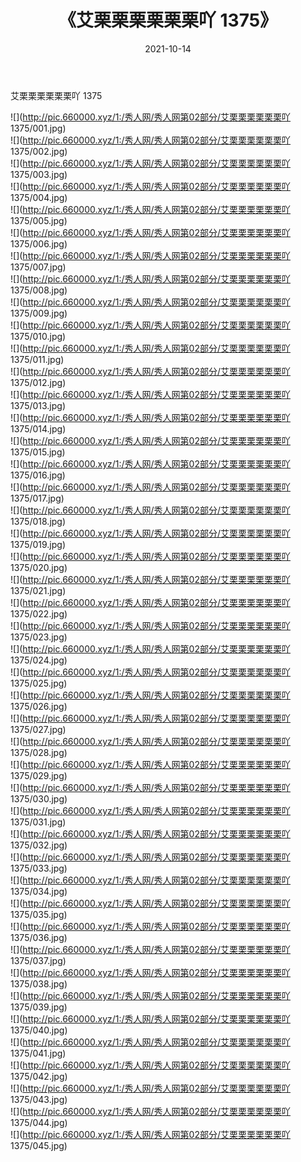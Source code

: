 ﻿---
layout: post
title:  《艾栗栗栗栗栗栗吖 1375》
date:   2021-10-14
img: http://pic.660000.xyz/1:/秀人网/秀人网第02部分/艾栗栗栗栗栗栗吖 1375/000.jpg
categories: [美女, 清纯, 唯美]
---

艾栗栗栗栗栗栗吖 1375

  ![](http://pic.660000.xyz/1:/秀人网/秀人网第02部分/艾栗栗栗栗栗栗吖 1375/001.jpg) <br> ![](http://pic.660000.xyz/1:/秀人网/秀人网第02部分/艾栗栗栗栗栗栗吖 1375/002.jpg) <br> ![](http://pic.660000.xyz/1:/秀人网/秀人网第02部分/艾栗栗栗栗栗栗吖 1375/003.jpg) <br> ![](http://pic.660000.xyz/1:/秀人网/秀人网第02部分/艾栗栗栗栗栗栗吖 1375/004.jpg) <br> ![](http://pic.660000.xyz/1:/秀人网/秀人网第02部分/艾栗栗栗栗栗栗吖 1375/005.jpg) <br> ![](http://pic.660000.xyz/1:/秀人网/秀人网第02部分/艾栗栗栗栗栗栗吖 1375/006.jpg) <br> ![](http://pic.660000.xyz/1:/秀人网/秀人网第02部分/艾栗栗栗栗栗栗吖 1375/007.jpg) <br> ![](http://pic.660000.xyz/1:/秀人网/秀人网第02部分/艾栗栗栗栗栗栗吖 1375/008.jpg) <br> ![](http://pic.660000.xyz/1:/秀人网/秀人网第02部分/艾栗栗栗栗栗栗吖 1375/009.jpg) <br> ![](http://pic.660000.xyz/1:/秀人网/秀人网第02部分/艾栗栗栗栗栗栗吖 1375/010.jpg) <br> ![](http://pic.660000.xyz/1:/秀人网/秀人网第02部分/艾栗栗栗栗栗栗吖 1375/011.jpg) <br> ![](http://pic.660000.xyz/1:/秀人网/秀人网第02部分/艾栗栗栗栗栗栗吖 1375/012.jpg) <br> ![](http://pic.660000.xyz/1:/秀人网/秀人网第02部分/艾栗栗栗栗栗栗吖 1375/013.jpg) <br> ![](http://pic.660000.xyz/1:/秀人网/秀人网第02部分/艾栗栗栗栗栗栗吖 1375/014.jpg) <br> ![](http://pic.660000.xyz/1:/秀人网/秀人网第02部分/艾栗栗栗栗栗栗吖 1375/015.jpg) <br> ![](http://pic.660000.xyz/1:/秀人网/秀人网第02部分/艾栗栗栗栗栗栗吖 1375/016.jpg) <br> ![](http://pic.660000.xyz/1:/秀人网/秀人网第02部分/艾栗栗栗栗栗栗吖 1375/017.jpg) <br> ![](http://pic.660000.xyz/1:/秀人网/秀人网第02部分/艾栗栗栗栗栗栗吖 1375/018.jpg) <br> ![](http://pic.660000.xyz/1:/秀人网/秀人网第02部分/艾栗栗栗栗栗栗吖 1375/019.jpg) <br> ![](http://pic.660000.xyz/1:/秀人网/秀人网第02部分/艾栗栗栗栗栗栗吖 1375/020.jpg) <br> ![](http://pic.660000.xyz/1:/秀人网/秀人网第02部分/艾栗栗栗栗栗栗吖 1375/021.jpg) <br> ![](http://pic.660000.xyz/1:/秀人网/秀人网第02部分/艾栗栗栗栗栗栗吖 1375/022.jpg) <br> ![](http://pic.660000.xyz/1:/秀人网/秀人网第02部分/艾栗栗栗栗栗栗吖 1375/023.jpg) <br> ![](http://pic.660000.xyz/1:/秀人网/秀人网第02部分/艾栗栗栗栗栗栗吖 1375/024.jpg) <br> ![](http://pic.660000.xyz/1:/秀人网/秀人网第02部分/艾栗栗栗栗栗栗吖 1375/025.jpg) <br> ![](http://pic.660000.xyz/1:/秀人网/秀人网第02部分/艾栗栗栗栗栗栗吖 1375/026.jpg) <br> ![](http://pic.660000.xyz/1:/秀人网/秀人网第02部分/艾栗栗栗栗栗栗吖 1375/027.jpg) <br> ![](http://pic.660000.xyz/1:/秀人网/秀人网第02部分/艾栗栗栗栗栗栗吖 1375/028.jpg) <br> ![](http://pic.660000.xyz/1:/秀人网/秀人网第02部分/艾栗栗栗栗栗栗吖 1375/029.jpg) <br> ![](http://pic.660000.xyz/1:/秀人网/秀人网第02部分/艾栗栗栗栗栗栗吖 1375/030.jpg) <br> ![](http://pic.660000.xyz/1:/秀人网/秀人网第02部分/艾栗栗栗栗栗栗吖 1375/031.jpg) <br> ![](http://pic.660000.xyz/1:/秀人网/秀人网第02部分/艾栗栗栗栗栗栗吖 1375/032.jpg) <br> ![](http://pic.660000.xyz/1:/秀人网/秀人网第02部分/艾栗栗栗栗栗栗吖 1375/033.jpg) <br> ![](http://pic.660000.xyz/1:/秀人网/秀人网第02部分/艾栗栗栗栗栗栗吖 1375/034.jpg) <br> ![](http://pic.660000.xyz/1:/秀人网/秀人网第02部分/艾栗栗栗栗栗栗吖 1375/035.jpg) <br> ![](http://pic.660000.xyz/1:/秀人网/秀人网第02部分/艾栗栗栗栗栗栗吖 1375/036.jpg) <br> ![](http://pic.660000.xyz/1:/秀人网/秀人网第02部分/艾栗栗栗栗栗栗吖 1375/037.jpg) <br> ![](http://pic.660000.xyz/1:/秀人网/秀人网第02部分/艾栗栗栗栗栗栗吖 1375/038.jpg) <br> ![](http://pic.660000.xyz/1:/秀人网/秀人网第02部分/艾栗栗栗栗栗栗吖 1375/039.jpg) <br> ![](http://pic.660000.xyz/1:/秀人网/秀人网第02部分/艾栗栗栗栗栗栗吖 1375/040.jpg) <br> ![](http://pic.660000.xyz/1:/秀人网/秀人网第02部分/艾栗栗栗栗栗栗吖 1375/041.jpg) <br> ![](http://pic.660000.xyz/1:/秀人网/秀人网第02部分/艾栗栗栗栗栗栗吖 1375/042.jpg) <br> ![](http://pic.660000.xyz/1:/秀人网/秀人网第02部分/艾栗栗栗栗栗栗吖 1375/043.jpg) <br> ![](http://pic.660000.xyz/1:/秀人网/秀人网第02部分/艾栗栗栗栗栗栗吖 1375/044.jpg) <br> ![](http://pic.660000.xyz/1:/秀人网/秀人网第02部分/艾栗栗栗栗栗栗吖 1375/045.jpg) <br>